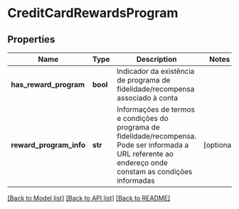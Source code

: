 # CreditCardRewardsProgram

## Properties
Name | Type | Description | Notes
------------ | ------------- | ------------- | -------------
**has_reward_program** | **bool** | Indicador da existência de programa de fidelidade/recompensa associado à conta | 
**reward_program_info** | **str** | Informações de termos e condições do programa de fidelidade/recompensa. Pode ser informada a URL referente ao endereço onde constam as condições informadas | [optional] 

[[Back to Model list]](../README.md#documentation-for-models) [[Back to API list]](../README.md#documentation-for-api-endpoints) [[Back to README]](../README.md)

